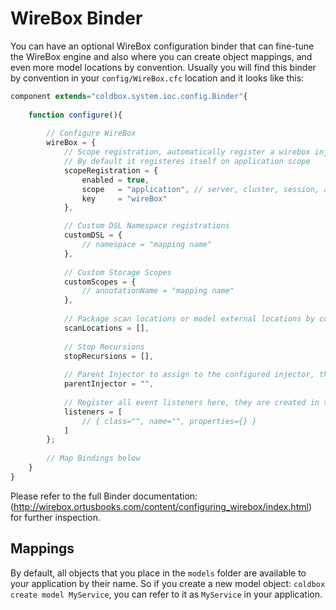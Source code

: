 # WireBox Binder

You can have an optional WireBox configuration binder that can fine-tune the WireBox engine and also where you can create object mappings, and even more model locations by convention. Usually you will find this binder by convention in your `config/WireBox.cfc` location and it looks like this:

```js
component extends="coldbox.system.ioc.config.Binder"{
	
	function configure(){
		
		// Configure WireBox
		wireBox = {
			// Scope registration, automatically register a wirebox injector instance on any CF scope
			// By default it registeres itself on application scope
			scopeRegistration = {
				enabled = true,
				scope   = "application", // server, cluster, session, application
				key		= "wireBox"
			},

			// Custom DSL Namespace registrations
			customDSL = {
				// namespace = "mapping name"
			},
			
			// Custom Storage Scopes
			customScopes = {
				// annotationName = "mapping name"
			},
			
			// Package scan locations or model external locations by convention
			scanLocations = [],
			
			// Stop Recursions
			stopRecursions = [],
			
			// Parent Injector to assign to the configured injector, this must be an object reference
			parentInjector = "",
			
			// Register all event listeners here, they are created in the specified order
			listeners = [
				// { class="", name="", properties={} }
			]			
		};
		
		// Map Bindings below
	}	
}
```

Please refer to the full Binder documentation: (http://wirebox.ortusbooks.com/content/configuring_wirebox/index.html) for further inspection.

## Mappings

By default, all objects that you place in the `models` folder are available to your application by their name.  So if you create a new model object: `coldbox create model MyService`, you can refer to it as `MyService` in your application.

